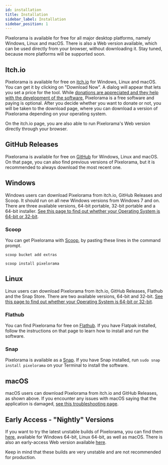 ```yaml
---
id: installation
title: Installation
sidebar_label: Installation
sidebar_position: 1
---
```


Pixelorama is available for free for all major desktop platforms, namely Windows, Linux and macOS. There is also a Web version available, which can be used directly from your browser, without downloading it. Stay tuned, because more platforms will be supported soon.

## Itch.io
Pixelorama is available for free on [itch.io](https://orama-interactive.itch.io/pixelorama) for Windows, Linux and macOS. You can get it by clicking on "Download Now". A dialog will appear that lets you set a price for the tool. While [donations are appreciated and they help with the development of the software](../development_and_contributing), Pixelorama is a free software and paying is optional. After you decide whether you want to donate or not, you will be taken to the download page, where you can download a version of Pixelorama depending on your operating system.

On the itch.io page, you are also able to run Pixelorama's Web version directly through your browser.

## GitHub Releases
Pixelorama is available for free on [GitHub](https://github.com/Orama-Interactive/Pixelorama/releases) for Windows, Linux and macOS. On that page, you can also find previous versions of Pixelorama, but it is recommended to always download the most recent one.

## Windows
Windows users can download Pixelorama from itch.io, GitHub Releases and Scoop. It should run on all new Windows versions from Windows 7 and on. There are three available versions, 64-bit portable, 32-bit portable and a 64-bit installer. [See this page to find out whether your Operating System is 64-bit or 32-bit](https://support.microsoft.com/en-us/windows/32-bit-and-64-bit-windows-frequently-asked-questions-c6ca9541-8dce-4d48-0415-94a3faa2e13d).

### Scoop
You can get Pixelorama with [Scoop](https://scoop.sh/), by pasting these lines in the command prompt.

`scoop bucket add extras`

`scoop install pixelorama`

## Linux
Linux users can download Pixelorama from itch.io, GitHub Releases, Flathub and the Snap Store. There are two available versions, 64-bit and 32-bit. [See this page to find out whether your Operating System is 64-bit or 32-bit](https://www.howtogeek.com/198615/how-to-check-if-your-linux-system-is-32-bit-or-64-bit/).

### Flathub
You can find Pixelorama for free on [Flathub](https://flathub.org/apps/details/com.orama_interactive.Pixelorama). If you have Flatpak installed, follow the instructions on that page to learn how to install and run the software.

### Snap
Pixelorama is available as a [Snap](https://snapcraft.io/pixelorama). If you have Snap installed, run `sudo snap install pixelorama` on your Terminal to install the software.

## macOS
macOS users can download Pixelorama from itch.io and GitHub Releases, as shown above. If you encounter any issues with macOS saying that the application is damaged, [see this troubleshooting page](../troubleshooting/#macos-says-that-pixelorama-is-damaged).

## Early Access - "Nightly" Versions
If you want to try the latest unstable builds of Pixelorama, you can find them [here](https://nightly.link/Orama-Interactive/Pixelorama/workflows/dev-desktop-builds/master), available for Windows 64-bit, Linux 64-bit, as well as macOS. There is also an early-access Web version available [here](https://orama-interactive.github.io/Pixelorama/early_access/).

Keep in mind that these builds are very unstable and are not recommended for production.

